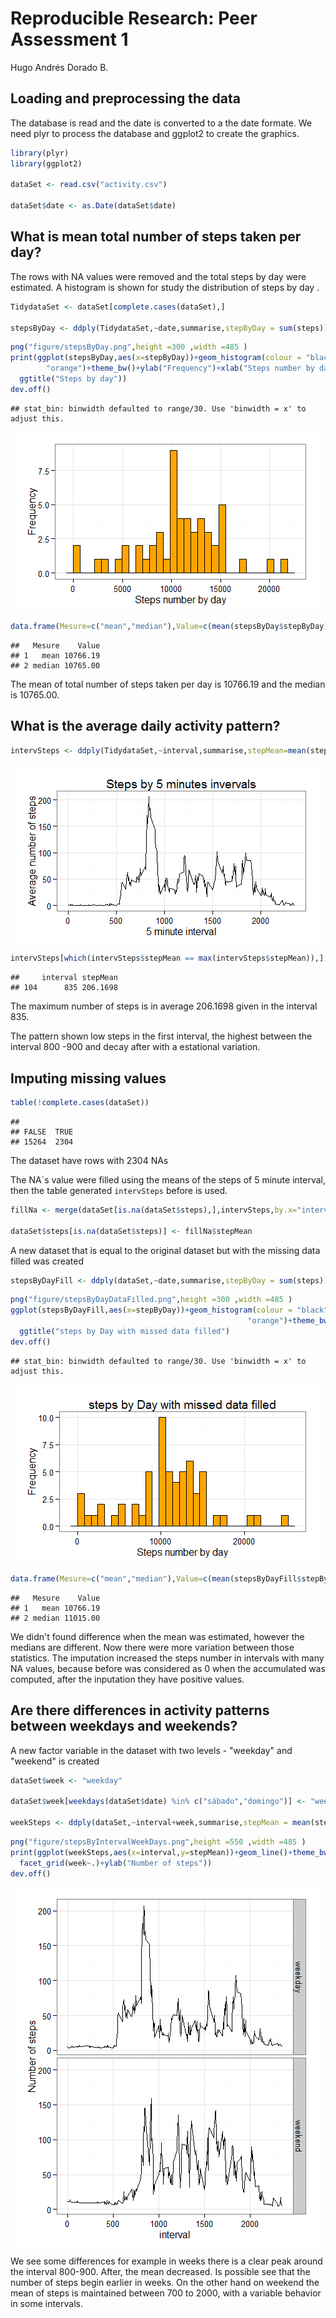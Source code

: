 # Reproducible Research: Peer Assessment 1

Hugo Andrés Dorado B.


## Loading and preprocessing the data

The database is read and the date is converted to a the date formate. We need plyr to process the database and ggplot2 to create the graphics.


```r
library(plyr)
library(ggplot2)

dataSet <- read.csv("activity.csv")

dataSet$date <- as.Date(dataSet$date)
```


## What is mean total number of steps taken per day?

The rows with NA values were removed and the total steps by day were estimated. A histogram is shown for study the distribution of steps by day .


```r
TidydataSet <- dataSet[complete.cases(dataSet),]

stepsByDay <- ddply(TidydataSet,~date,summarise,stepByDay = sum(steps))
```


```r
png("figure/stepsByDay.png",height =300 ,width =485 )
print(ggplot(stepsByDay,aes(x=stepByDay))+geom_histogram(colour = "black", fill =
        "orange")+theme_bw()+ylab("Frequency")+xlab("Steps number by day")+
  ggtitle("Steps by day"))
dev.off()
```



```
## stat_bin: binwidth defaulted to range/30. Use 'binwidth = x' to adjust this.
```

<img src="PA1_template_files/figure-html/unnamed-chunk-4-1.png" title="" alt="" style="display: block; margin: auto;" />


```r
data.frame(Mesure=c("mean","median"),Value=c(mean(stepsByDay$stepByDay),median(stepsByDay$stepByDay)) )
```

```
##   Mesure    Value
## 1   mean 10766.19
## 2 median 10765.00
```
The mean of total number of steps taken per day is 10766.19 and the median is 10765.00.

## What is the average daily activity pattern?

```r
intervSteps <- ddply(TidydataSet,~interval,summarise,stepMean=mean(steps))
```

<img src="PA1_template_files/figure-html/unnamed-chunk-7-1.png" title="" alt="" style="display: block; margin: auto;" />




```r
intervSteps[which(intervSteps$stepMean == max(intervSteps$stepMean)),]
```

```
##     interval stepMean
## 104      835 206.1698
```
The maximum number of steps is in average 206.1698 given in the interval 835.

The pattern shown low steps in the first interval, the highest between the interval 800 -900 and decay after with a estational variation.

## Imputing missing values


```r
table(!complete.cases(dataSet))
```

```
## 
## FALSE  TRUE 
## 15264  2304
```

The dataset have rows with 2304 NAs

The NA´s value were filled using the means of the steps of 5 minute interval, then the table generated `intervSteps` before is used.


```r
fillNa <- merge(dataSet[is.na(dataSet$steps),],intervSteps,by.x="interval",by.y= "interval",sort = F )

dataSet$steps[is.na(dataSet$steps)] <- fillNa$stepMean
```
A new dataset that is equal to the original dataset but with the missing data filled was created


```r
stepsByDayFill <- ddply(dataSet,~date,summarise,stepByDay = sum(steps))
```


```r
png("figure/stepsByDayDataFilled.png",height =300 ,width =485 )
ggplot(stepsByDayFill,aes(x=stepByDay))+geom_histogram(colour = "black", fill =
                                                     "orange")+theme_bw()+ylab("Frequency")+xlab("Steps number by day")+
  ggtitle("steps by Day with missed data filled")
dev.off()
```



```
## stat_bin: binwidth defaulted to range/30. Use 'binwidth = x' to adjust this.
```

<img src="PA1_template_files/figure-html/unnamed-chunk-13-1.png" title="" alt="" style="display: block; margin: auto;" />


```r
data.frame(Mesure=c("mean","median"),Value=c(mean(stepsByDayFill$stepByDay),median(stepsByDayFill$stepByDay)) )
```

```
##   Mesure    Value
## 1   mean 10766.19
## 2 median 11015.00
```


We didn't found difference when the mean was estimated, however the medians are different. Now there were more variation between those statistics. The imputation increased the steps number in intervals with many NA values, because before was considered as 0 when the accumulated was computed, after the inputation they have positive values.

## Are there differences in activity patterns between weekdays and weekends?

A new factor variable in the dataset with two levels - "weekday" and "weekend" is created




```r
dataSet$week <- "weekday"

dataSet$week[weekdays(dataSet$date) %in% c("sábado","domingo")] <- "weekend"

weekSteps <- ddply(dataSet,~interval+week,summarise,stepMean = mean(steps))
```

```r
png("figure/stepsByIntervalWeekDays.png",height =550 ,width =485 )
print(ggplot(weekSteps,aes(x=interval,y=stepMean))+geom_line()+theme_bw()+
  facet_grid(week~.)+ylab("Number of steps"))
dev.off()
```


<img src="PA1_template_files/figure-html/unnamed-chunk-17-1.png" title="" alt="" style="display: block; margin: auto;" />

We see some differences for example in weeks there is a clear peak around the interval 800-900. After, the mean decreased. Is possible see that the number of steps begin earlier in weeks. On the other hand on weekend the mean of steps is maintained between 700 to 2000, with a variable behavior in some intervals.
